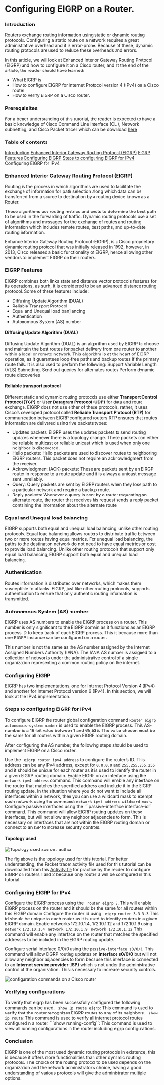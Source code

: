 # Configuring EIGRP on a Router. 

### Introduction 
Routers exchange routing information using static or dynamic routing protocols. Configuring a static route on a network requires a great administrative overhead and it is error-prone. Because of these, dynamic routing protocols are used to reduce these overheads and errors.

 In this article, we will look at  Enhanced Interior Gateway Routing Protocol (EIGRP)  and how to  configure it on a Cisco router, and at the end  of the article, the reader should have learned: 

- What EIGRP is 
- How to configure EIGRP  for Internet Protocol version 4 (IPv4) on a Cisco router
- How to verify EIGRP on a Cisco router. 

### Prerequisites
For a better understanding of this tutorial, the reader is expected to have a basic knowledge of Cisco Command Line Interface (CLI), Network subnetting, and Cisco Packet tracer which can be download [here](https://www.netacad.com/portal/resources/packet-tracer)

### Table of contents
[Introduction](introduction)
[Enhanced Interior Gateway Routing Protocol (EIGRP)](enhance-interior-gateway-routing-protocol-(EIGRP))
[EIGRP Features](eigrp-features)
[Configuring EIGRP](configuring-eigrp)
[Steps to configuring EIGRP for IPv4](Steps-to-configuring-eigrp-for-ipv4)
[Configuring EIGRP for IPv4](configuring-eigrp-for-ipv4)


 ### Enhanced Interior Gateway Routing Protocol (EIGRP) 

Routing is the process in which algorithms are used to facilitate the exchange of information for path selection along which data can be transferred from a source to destination by a routing device known as a Router. 

These algorithms use routing metrics and costs to determine the best path to be used in the forwarding of traffic. Dynamic routing protocols use a  set of algorithms and messages for the exchange of routes and routing information which includes remote routes, best paths, and up-to-date routing information. 

Enhance Interior Gateway Routing Protocol (EIGRP), is a Cisco proprietary dynamic routing protocol that was initially released in 1992, however, in 2013, Cisco released a basic functionality of EIGRP, hence allowing other vendors to implement EIGRP on their routers. 

### EIGRP Features 
EIGRP combines both links state and distance vector protocols features for its operations, as such, it is considered to be an advanced distance routing protocol. Some of these features include:
- Diffusing Update Algorithm (DUAL) 
- Reliable Transport Protocol 
- Equal and Unequal load ban]lancing
- Authentication 
- Autonomous System (AS)  number 

#### Diffusing Update Algorithm (DUAL) 
Diffusing Update Algorithm (DUAL)  is an algorithm used by EIGRP to choose and maintain the best routes for packet delivery from one router to another within a local or remote network. This algorithm is at the heart of EIGRP operation, as it guarantees loop-free paths and backup routes if the primary route fails. It is also used to perform the following:
Support Variable Length (VLS) Subnetting. 
Send out queries for alternates routes
Perform dynamic route discoveries   

#### Reliable transport protocol 
Different static and dynamic routing protocols use either **Transport Control Protocol (TCP)** or **User Datagram Protocol (UDP)** for data and route exchange. EIGRP does not use either of these protocols, rather, it uses Cisco’s developed protocol called **Reliable Transport Protocol (RTP)** for communication between EIGRP configured routers RTP ensures that routes information are delivered using five packets types:
- Updates packets: EIGRP uses the updates packets to send routing updates whenever there is a topology change. These packets can either be reliable multicast or reliable unicast which is used when only one neighbor is discovered. 
- Hello packets: Hello packets are used to discover routes to neighboring EIGRP routers. This packet does not require an acknowledgment from the receiver. 
- Acknowledgment (ACK) packets: These are packets sent by an EIRGP router in response to a route update and it is always a unicast message sent unreliably. 
- Query: Query packets are sent by EIGRP routers when they lose path to a particular network and require a backup route. 
- Reply packets: Whenever a query is sent by a router requesting an alternate route, the router that receives his request sends a reply packet containing the information about the alternate route. 


### Equal and Unequal load balancing
EIGRP supports both equal and unequal load balancing, unlike other routing protocols.
Equal load balancing allows routers to distribute traffic between two or more routes having equal metrics. For unequal load balancing, the paths to the destination network do not need to have equal metrics or cost to provide load balancing. 
Unlike other routing protocols that support only equal load balancing, EIGRP support both equal and unequal load balancing.

### Authentication 
Routes information is distributed over networks, which makes them susceptible to attacks. EIGRP, just like other routing protocols, supports authentication to ensure that only authentic routing information is transmitted. 


### Autonomous System (AS)  number
EIGRP uses AS numbers to enable the EIGRP process on a router. This number is only significant to the EIGRP domain as it functions as an EIGRP process ID to keep track of each EIGRP process. This is because more than one EIGRP instance can be configured on a router. 

This number is not the same as the AS number assigned by the Internet Assigned Numbers Authority (IANA). The IANA AS number is assigned to a collection of networks under the administrative control of a single organization representing a common routing policy on the internet. 

### Configuring EIGRP 
 EIGRP has two implementations, one for Internet Protocol Version 4 (IPv4) and another for Internet Protocol version 6 (IPv4). In this section, we will look at the IPv4 implementation.

 


### Steps to configuring EIGRP for IPv4
To configure EIGRP the router global configuration command   ```Router eigrp autonomous-system number``` is used to enable the EIGRP process. This AS-number is a 16-bit value between 1 and 65,535. The value chosen must be the same for all routers within a given EIGRP routing domain. 

After configuring the AS  number, the following steps should be used to implement EIGRP on a Cisco router. 

Use the ``` eigrp router ipv4 address``` to configure the router’s ID. This address can be any IPv4 address, except for ``0.0.0.0`` and ``255.255.255.255`` and it should be unique for each router as it is used to identify the router in a given  EIGRP routing domain. 
Enable EIGRP on an interface using the ``` network ipv4-address``` command. This command will enable any interface on the router that matches the specified address and include it in the EIGRP routing update. 
In the situation where you do not want to include all interfaces within a network, then you can use a wildcard mask to  exempt such network using the command: 
    ``` network ipv4-address wildcard mask. ```
Configure passive interfaces using the ```passive-interface interface-id``  command. This command will allow EIGRP routing updates on these interfaces, but will not allow any neighbor adjacencies to form. This is necessary on interfaces that are not within the EIGRP routing domain or connect to an ISP to increase security controls. 


#### Topology used
![Topology used](topology-used)
source : author

The fig above is the topology used for this tutorial. 
 For better understanding, the Packet tracer activity file used for this tutorial can be downloaded from this [Activity fie](https://github.com/raboba2re/config/blob/main/EIGRP.pkz) for practice by the reader to configure EIGRP on routers 1 and 2 because only router 3 will be configured in this tutorial.

### Configuring EIGRP for IPv4 
Configure the EIGRP process using the ``` router eigrp 2```. This will enable EIGRP process on the router and it should be the same for all routers within this EIGRP domain
 Configure the router id using  ``` eigrp router 3.3.3.3``` This id should be unique to each router as it is used to identify routers in a given EIGRP domain. 
Enable networks 172.10.1.4, 172.10.1.12  and 172.10.1.9 using 
``` network 172.10.1.4```
``` network 172.10.1.9```
``` network 172.10.1.12```
This command will enable any interface on the router that matches the specified addresses to be included in the EIGRP routing update. 

Configure serial interface 0/0/0 using the ``` passive-interface s0/0/0 ```. This command will allow EIGRP routing updates on **interface s0/0/0** but will not allow any neighbor adjacencies to form because this interface is connected to an **Internet service provider (ISP)** which is not under the administrative control of the organization. This is necessary to increase security controls.

![configuration commands on a Cisco router]()

### Verifying configurations
To verify that eigrp has been successfully configured the following commands can be used.
 ``` show ip route eigrp```: This command is used to verify that the router recognizes EIGRP routes to any of its neighbors. 
``` show ip route```: This command is used to verify all internet protocol routes configured n a router. 
```show running-config``: This command is used to view all running configurations in the router including eigrp configurations. 



### Conclusion 
 EIGRP is one of the most used dynamic routing protocols in existence, this is because it offers more functionalities than other dynamic routing protocols. The choice of the routing protocol to be used depends on the organization and the network administrator’s choice, having a good understanding of various protocols will give the administrator multiple options. 




